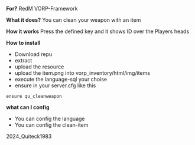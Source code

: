 **For?**
RedM VORP-Framework

**What it does?**
You can clean your weapon with an item

**How it works**
Press the defined key and it shows ID over the Players heads

**How to install**
- Download repu 
- extract
- upload the resource
- upload the item.png into vorp_inventory/html/img/items
- execute the language-sql your choise
- ensure in your server.cfg like this
```
ensure qu_cleanweapon
```

**what can I config**
- You can config the language
- You can config the clean-item


2024_Quiteck1983

